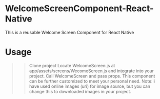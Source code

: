 # WelcomeScreenComponent-React-Native

This is a reusable Welcome Screen Component for React Native


# Usage
>> Clone project
>> Locate WelcomeScreen.js at app/assets/screens/WecomeScreen.js and integrate into your project.
>> Call WelcomeScreen and pass props.
>> This component can be further customized to meet your personal need.
>> Note: i have used online images (uri) for image source, but you can change this to downloaded images in your project.

